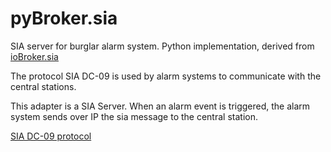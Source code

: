 # pyBroker.sia

SIA server for burglar alarm system. Python implementation, derived from [ioBroker.sia](https://github.com/schmupu/ioBroker.sia)

The protocol SIA DC-09 is used by alarm systems to communicate with the central stations.

This adapter is a SIA Server. When an alarm event is triggered, the alarm system sends over IP the sia message to the central station.

[SIA DC-09 protocol](https://www.yumpu.com/en/document/view/47594214/dc-09-preparing-for-ansi-public-review-security-industry-)
